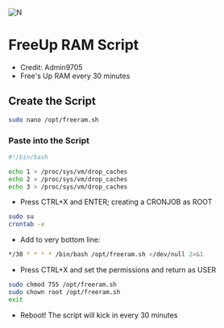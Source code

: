 ![N](https://preview.ibb.co/gdXE0m/Snip20171029_22.png)

# FreeUp RAM Script
- Credit: Admin9705
- Free's Up RAM every 30 minutes

## Create the Script

```sh
sudo nano /opt/freeram.sh
```
### Paste into the Script

```sh
#!/bin/bash

echo 1 > /proc/sys/vm/drop_caches
echo 2 > /proc/sys/vm/drop_caches
echo 3 > /proc/sys/vm/drop_caches
```

- Press CTRL+X and ENTER; creating a CRONJOB as ROOT 

```sh
sudo su
crontab -e
```

- Add to very bottom line: 
```sh
*/30 * * * * /bin/bash /opt/freeram.sh >/dev/null 2>&1
```
- Press CTRL+X and set the permissions and return as USER

```sh
sudo chmod 755 /opt/freeram.sh
sudo chown root /opt/freeram.sh
exit
```

- Reboot! The script will kick in every 30 minutes
